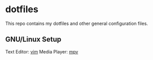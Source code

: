 # dotfiles

This repo contains my dotfiles and other general configuration files.

## GNU/Linux Setup

Text Editor: [vim](http://www.vim.org/)
Media Player: [mpv](http://mpv.io/)

